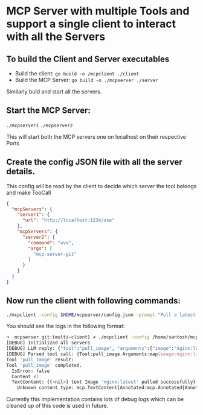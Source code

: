 # MCP Server with multiple Tools and support a single client to interact with all the Servers

## To build the Client and Server executables
- Build the client:
`go build -o /mcpclient ./client`
- Build the MCP Server:
`go build -o ./mcpserver ./server`

Similarly buld and start all the servers.

## Start the MCP Server:
`./mcpserver1`
`./mcpserver2`

This will start both the MCP servers one on localhost on their respective Ports

## Create the config JSON file with all the server details.
This config will be read by the client to decide which server the tool belongs and make TooCall

```json
{
  "mcpServers": {
    "server1": {
      "url": "http://localhost:1234/sse"
    },
    "mcpServers": {
      "server2": {
        "command": "uvx",
        "args": [
          "mcp-server-git"
        ]
      }
    }
  }
}
```

## Now run the client with following commands:

```sh
./mcpclient -config $HOME/mcpserver/config.json -prompt "Pull a latest nginx image"
```

You should see the logs in the following format:
```sh
➜  mcpserver git:(multi-client) ✗ ./mcpclient -config /home/santosh/mcpserver/config.json -prompt "Pull a nginx latest image"
[DEBUG] Initialized all servers
[DEBUG] LLM reply: {"tool":"pull_image", "arguments":{"image":"nginx:latest"}}
[DEBUG] Parsed tool call: {Tool:pull_image Arguments:map[image:nginx:latest]}
Tool 'pull_image' result:
Tool 'pull_image' completed.
  IsError: false
  Content #1:
  TextContent: {{<nil>} text Image 'nginx:latest' pulled successfully}
    Unknown content type: mcp.TextContent{Annotated:mcp.Annotated{Annotations:(*mcp.Annotations)(nil)}, Type:"text", Text:"Image 'nginx:latest' pulled successfully"}
```

Currently this implementation contains lots of debug logs which can be cleaned up of this code is
used in future.

